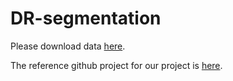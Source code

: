 # DR-segmentation
Please download data [here](https://s3.amazonaws.com/747-common-sense-data/preprocessed.tar).

The reference github project for our project is [here](https://github.com/intfloat/commonsense-rc).

